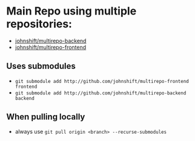 # Main Repo using multiple repositories:
- [johnshift/multirepo-backend](github.com/johnshift/multirepo-backend)
- [johnshift/multirepo-frontend](github.com/johnshift/multirepo-frontend)

## Uses submodules
- `git submodule add http://github.com/johnshift/multirepo-frontend frontend`
- `git submodule add http://github.com/johnshift/multirepo-backend backend`

## When pulling locally
- always use `git pull origin <branch> --recurse-submodules`